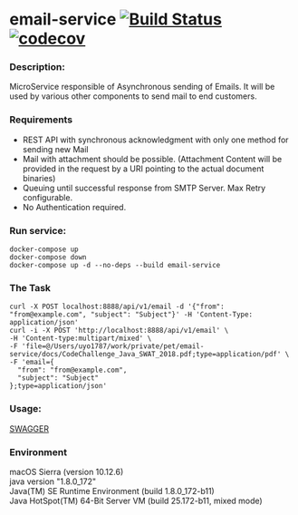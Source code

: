 email-service [![Build Status](https://travis-ci.org/VladimirYushkevich/email-service.svg?branch=master)](https://travis-ci.org/VladimirYushkevich/email-service) [![codecov](https://codecov.io/gh/VladimirYushkevich/email-service/branch/master/graph/badge.svg)](https://codecov.io/gh/VladimirYushkevich/email-service)
=
### Description:

MicroService responsible of Asynchronous sending of Emails. It will be used by
various other components to send mail to end customers.

### Requirements

- REST API with synchronous acknowledgment with only one method for sending new Mail
- Mail with attachment should be possible. (Attachment Content will be provided in the request by a
URI pointing to the actual document binaries)
- Queuing until successful response from SMTP Server. Max Retry configurable.
- No Authentication required.

### Run service:
```
docker-compose up
docker-compose down
docker-compose up -d --no-deps --build email-service
```
### The Task
```
curl -X POST localhost:8888/api/v1/email -d '{"from": "from@example.com", "subject": "Subject"}' -H 'Content-Type: application/json'
curl -i -X POST 'http://localhost:8888/api/v1/email' \
-H 'Content-type:multipart/mixed' \
-F 'file=@/Users/uyo1787/work/private/pet/email-service/docs/CodeChallenge_Java_SWAT_2018.pdf;type=application/pdf' \
-F 'email={
  "from": "from@example.com",
  "subject": "Subject"
};type=application/json'
```
### Usage:
[SWAGGER](http://localhost:8888/swagger-ui.html)
### Environment
macOS Sierra (version 10.12.6)  
java version "1.8.0_172"  
Java(TM) SE Runtime Environment (build 1.8.0_172-b11)  
Java HotSpot(TM) 64-Bit Server VM (build 25.172-b11, mixed mode)  